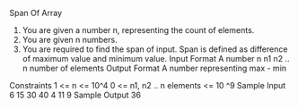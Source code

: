
Span Of Array

1. You are given a number n, representing the count of elements.
2. You are given n numbers.
3. You are required to find the span of input. Span is defined as difference of maximum value and minimum value.
Input Format
A number n
n1
n2
.. n number of elements
Output Format
A number representing max - min

Constraints
1 <= n <= 10^4
0 <= n1, n2
 .. n elements <= 10 ^9
Sample Input
6
15
30
40
4
11
9
Sample Output
36